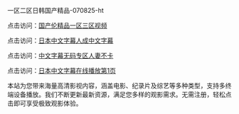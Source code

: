 一区二区日韩国产精品-070825-ht

点击访问：<a href="https://heiliao2dmwwy.pages.dev">国产伦精品一区三区视频</a>

点击访问：<a href="https://heiliaoll4qsx.pages.dev">日本中文字幕人成中文字幕</a>

点击访问：<a href="https://heiliaowzu4ur.pages.dev">中文字幕无码专区人妻不卡</a>

点击访问：<a href="https://heiliaozj3tjd.pages.dev">日本中文字幕在线播放第1页</a>

本站为您带来海量高清影视内容，涵盖电影、纪录片及综艺等多种类型，支持多终端设备播放。我们不断更新最新资源，满足您多样的观影需求。无需注册，轻松点击即可享受极致观影体验。

<span style="display:none;">[Canonical link](https://github.com/hang20250708/hang3 ）</span>

